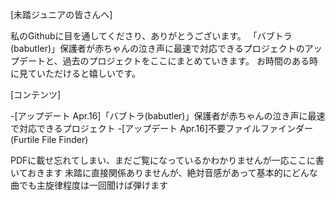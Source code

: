[未踏ジュニアの皆さんへ]

私のGithubに目を通してくださり、ありがとうございます。
「バブトラ(babutler)」保護者が赤ちゃんの泣き声に最速で対応できるプロジェクトのアップデートと、過去のプロジェクトをここにまとめていきます。
お時間のある時に見ていただけると嬉しいです。

[コンテンツ]

-[アップデート Apr.16]「バブトラ(babutler)」保護者が赤ちゃんの泣き声に最速で対応できるプロジェクト
-[アップデート Apr.16]不要ファイルファインダー(Furtile File Finder)

PDFに載せ忘れてしまい、まだご覧になっているかわかりませんが一応ここに書いておきます
未踏に直接関係ありませんが、絶対音感があって基本的にどんな曲でも主旋律程度は一回聞けば弾けます

